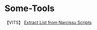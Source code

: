 # Some-Tools

【VITS】
[Extract List from Narcissu Scripts](https://github.com/G-Sea/Some-Tools/blob/main/%5BVITS%5DExtract%20List%20form%20Narcissu%20Scripts/jp_re.py)
